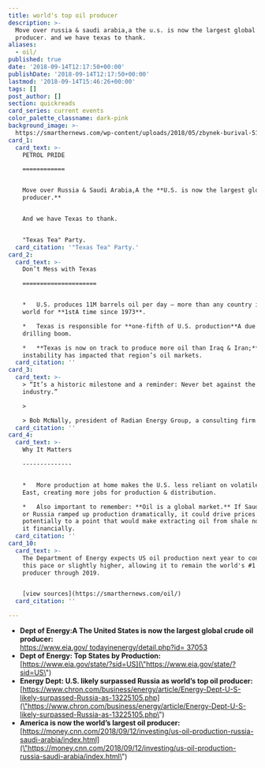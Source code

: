 ```yaml
---
title: world's top oil producer
description: >-
  Move over russia & saudi arabia,a the u.s. is now the largest global oil
  producer. and we have texas to thank.
aliases:
  - oil/
published: true
date: '2018-09-14T12:17:50+00:00'
publishDate: '2018-09-14T12:17:50+00:00'
lastmod: '2018-09-14T15:46:26+00:00'
tags: []
post_author: []
section: quickreads
card_series: current events
color_palette_classname: dark-pink
background_image: >-
  https://smarthernews.com/wp-content/uploads/2018/05/zbynek-burival-517983-unsplash-scaled.jpg
card_1:
  card_text: >-
    PETROL PRIDE

    ============


    Move over Russia & Saudi Arabia,A the **U.S. is now the largest global oil
    producer.**


    And we have Texas to thank.


    "Texas Tea" Party.
  card_citation: '"Texas Tea" Party.'
card_2:
  card_text: >-
    Don’t Mess with Texas

    =====================


    *   U.S. produces 11M barrels oil per day – more than any country in the
    world for **1stA time since 1973**.

    *   Texas is responsible for **one-fifth of U.S. production**A due to shale
    drilling boom.

    *   **Texas is now on track to produce more oil than Iraq & Iran;**A Mideast
    instability has impacted that region’s oil markets.
  card_citation: ''
card_3:
  card_text: >-
    > “It’s a historic milestone and a reminder: Never bet against the US oil
    industry.”

    > 

    > Bob McNally, president of Radian Energy Group, a consulting firm.
  card_citation: ''
card_4:
  card_text: >-
    Why It Matters

    --------------


    *   More production at home makes the U.S. less reliant on volatile Middle
    East, creating more jobs for production & distribution.

    *   Also important to remember: **Oil is a global market.** If Saudi Arabia
    or Russia ramped up production dramatically, it could drive prices lower –
    potentially to a point that would make extracting oil from shale not worth
    it financially.
  card_citation: ''
card_10:
  card_text: >-
    The Department of Energy expects US oil production next year to continue at
    this pace or slightly higher, allowing it to remain the world's #1 oil
    producer through 2019.


    [view sources](https://smarthernews.com/oil/)
  card_citation: ''

---
```

*   **Dept of Energy:A The United States is now the largest global crude oil producer:**  
    [https://www.eia.gov/ todayinenergy/detail.php?id= 37053](\"https://www.eia.gov/todayinenergy/detail.php?id=37053\")
*   **Dept of Energy: Top States by Production:**  
    [https://www.eia.gov/state/?sid=US](\"https://www.eia.gov/state/?sid=US\")
*   **Energy Dept: U.S. likely surpassed Russia as world’s top oil producer:**  
    [https://www.chron.com/business/energy/article/Energy-Dept-U-S-likely-surpassed-Russia-as-13225105.php](\"https://www.chron.com/business/energy/article/Energy-Dept-U-S-likely-surpassed-Russia-as-13225105.php\")
*   **America is now the world’s largest oil producer:**  
    [https://money.cnn.com/2018/09/12/investing/us-oil-production-russia-saudi-arabia/index.html](\"https://money.cnn.com/2018/09/12/investing/us-oil-production-russia-saudi-arabia/index.html\")